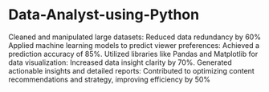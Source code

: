 # Data-Analyst-using-Python
Cleaned and manipulated large datasets: Reduced data redundancy by 60%
Applied machine learning models to predict viewer preferences: Achieved a prediction accuracy of 85%.
Utilized libraries like Pandas and Matplotlib for data visualization: Increased data insight clarity by 70%.
Generated actionable insights and detailed reports: Contributed to optimizing content recommendations and
strategy, improving efficiency by 50%

